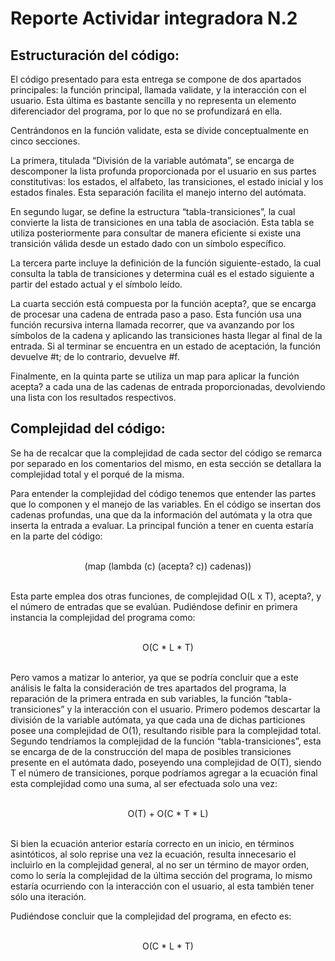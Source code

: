 # Reporte Actividar integradora N.2

## Estructuración del código:
  El código presentado para esta entrega se compone de dos apartados principales: la función principal, llamada validate, y la interacción con el usuario. Esta última es bastante sencilla y no representa un elemento diferenciador del programa, por lo que no se profundizará en ella.

  Centrándonos en la función validate, esta se divide conceptualmente en cinco secciones.

  La primera, titulada “División de la variable autómata”, se encarga de descomponer la lista profunda proporcionada por el usuario en sus partes constitutivas: los estados, el alfabeto, las transiciones, el estado inicial y los estados finales. Esta separación facilita el manejo interno del autómata.

  En segundo lugar, se define la estructura “tabla-transiciones”, la cual convierte la lista de transiciones en una tabla de asociación. Esta tabla se utiliza posteriormente para consultar de manera eficiente si existe una transición válida desde un estado dado con un símbolo específico.

  La tercera parte incluye la definición de la función siguiente-estado, la cual consulta la tabla de transiciones y determina cuál es el estado siguiente a partir del estado actual y el símbolo leído.

  La cuarta sección está compuesta por la función acepta?, que se encarga de procesar una cadena de entrada paso a paso. Esta función usa una función recursiva interna llamada recorrer, que va avanzando por los símbolos de la cadena y aplicando las transiciones hasta llegar al final de la entrada. Si al terminar se encuentra en un estado de aceptación, la función devuelve #t; de lo contrario, devuelve #f.

  Finalmente, en la quinta parte se utiliza un map para aplicar la función acepta? a cada una de las cadenas de entrada proporcionadas, devolviendo una lista con los resultados respectivos.



## Complejidad del código:

  Se ha de recalcar que la complejidad de cada sector del código se remarca por separado en los comentarios del mismo, en esta sección se detallara la complejidad total y el porqué de la misma.

  Para entender la complejidad del código tenemos que entender las partes que lo componen y el manejo de las variables. En el código se insertan dos cadenas profundas, una que da la información del autómata y la otra que inserta la entrada a evaluar. La principal función a tener en cuenta estaría en la parte del código:

<br>
<div align="center">
(map (lambda (c) (acepta? c)) cadenas))
</div>
<br>

  Esta parte emplea dos otras funciones, de complejidad O(L x T), acepta?, y el número de entradas que se evalúan. Pudiéndose definir en primera instancia la complejidad del programa como:

<br>
<div align="center">
O(C * L * T)
</div>
<br>

  Pero vamos a matizar lo anterior, ya que se podría concluir que a este análisis le falta la consideración de tres apartados del programa, la reparación de la primera entrada en sub variables, la función “tabla-transiciones” y la interacción con el usuario. Primero podemos descartar la división de la variable autómata, ya que cada una de dichas particiones posee una complejidad de O(1), resultando risible para la complejidad total. Segundo tendríamos la complejidad de la función “tabla-transiciones”, esta se encarga de de la construcción del mapa de posibles transiciones presente en el autómata dado,  poseyendo una complejidad de O(T), siendo T el número de transiciones, porque podríamos agregar a la ecuación final esta complejidad como una suma, al ser efectuada solo una vez:

<br>
<div align="center">
O(T) + O(C * T * L)
</div>
<br>

  Si bien la ecuación anterior estaría correcto en un inicio, en términos asintóticos, al solo reprise una vez la ecuación, resulta innecesario el incluirlo en la complejidad general, al no ser un término de mayor orden, como lo sería la complejidad de la última sección del programa, lo mismo estaría ocurriendo con la interacción con el usuario, al esta también tener sólo una iteración.

  Pudiéndose concluir que la complejidad del programa, en efecto es:

<br>
<div align="center">
O(C * L * T)
</div>
<br>


